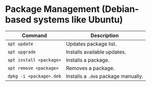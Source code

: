 # Package Management (Debian-based systems like Ubuntu)

| Command | Description |
|--------|-------------|
| `apt update` | Updates package list. |
| `apt upgrade` | Installs available updates. |
| `apt install <package>` | Installs a package. |
| `apt remove <package>` | Removes a package. |
| `dpkg -i <package>.deb` | Installs a `.deb` package manually. |
